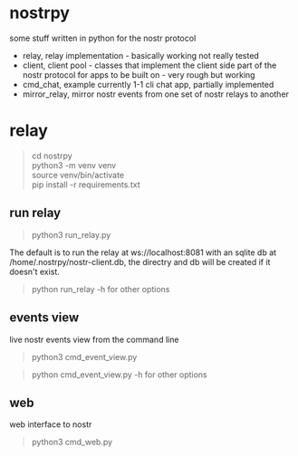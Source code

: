 # nostrpy
some stuff written in python for the nostr protocol  

- relay, relay implementation - basically working not really tested
- client, client pool - classes that implement the client side part of the nostr protocol for apps to be built on - very rough but working
- cmd_chat, example currently 1-1 cli chat app, partially implemented
- mirror_relay, mirror nostr events from one set of nostr relays to another


# relay
> cd nostrpy  
> python3 -m venv venv  
> source venv/bin/activate  
> pip install -r requirements.txt

## run relay ##
> python3 run_relay.py 

The default is to run the relay at ws://localhost:8081 with an sqlite db at /home/.nostrpy/nostr-client.db, the directry and db will be created if it doesn't exist.

> python run_relay -h for other options

## events view ##
live nostr events view from the command line

> python3 cmd_event_view.py 

> python cmd_event_view.py -h for other options


## web ##
web interface to nostr

> python3 cmd_web.py 


